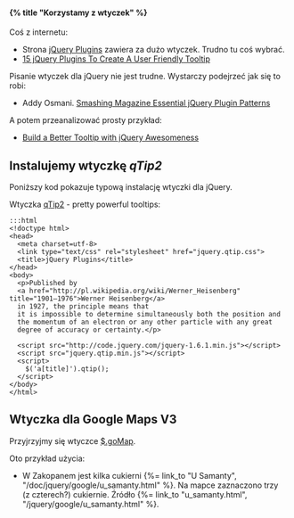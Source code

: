 #### {% title "Korzystamy z wtyczek" %}

Coś z internetu:

* Strona [jQuery Plugins](http://plugins.jquery.com/) zawiera za dużo wtyczek.
  Trudno tu coś wybrać.
* [15 jQuery Plugins To Create A User Friendly Tooltip](http://www.webdesignbooth.com/15-jquery-plugins-to-create-an-user-friendly-tooltip/)

Pisanie wtyczek dla jQuery nie jest trudne. Wystarczy podejrzeć
jak się to robi:

* Addy Osmani.
  [Smashing Magazine Essential jQuery Plugin Patterns](http://coding.smashingmagazine.com/2011/10/11/essential-jquery-plugin-patterns/)

A potem przeanalizować prosty przykład:

* [Build a Better Tooltip with jQuery Awesomeness](http://net.tutsplus.com/tutorials/javascript-ajax/build-a-better-tooltip-with-jquery-awesomeness/)


## Instalujemy wtyczkę *qTip2*

Poniższy kod pokazuje typową instalację wtyczki dla jQuery.

Wtyczka [qTip2](http://craigsworks.com/projects/qtip2/) - pretty powerful tooltips:

    :::html
    <!doctype html>
    <head>
      <meta charset=utf-8>
      <link type="text/css" rel="stylesheet" href="jquery.qtip.css">
      <title>jQuery Plugins</title>
    </head>
    <body>
      <p>Published by
      <a href="http://pl.wikipedia.org/wiki/Werner_Heisenberg" title="1901–1976">Werner Heisenberg</a>
      in 1927, the principle means that
      it is impossible to determine simultaneously both the position and
      the momentum of an electron or any other particle with any great
      degree of accuracy or certainty.</p>

      <script src="http://code.jquery.com/jquery-1.6.1.min.js"></script>
      <script src="jquery.qtip.min.js"></script>
      <script>
        $('a[title]').qtip();
      </script>
    </body>
    </html>


## Wtyczka dla Google Maps V3

Przyjrzyjmy się wtyczce [$.goMap](http://www.pittss.lv/jquery/gomap/index.php).

Oto przykład użycia:

* W Zakopanem jest kilka cukierni {%= link_to "U Samanty", "/doc/jquery/google/u_samanty.html" %}.
  Na mapce zaznaczono trzy (z czterech?) cukiernie.
  Źródło {%= link_to "u_samanty.html", "/jquery/google/u_samanty.html" %}.
